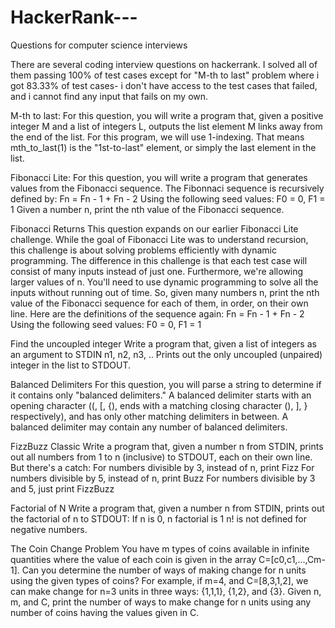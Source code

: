 # HackerRank---
Questions for computer science interviews

There are several coding interview questions on hackerrank. I solved all of them passing 100% of test cases except for "M-th to last" problem where i got 83.33% of test cases- i don't have access to the test cases that failed, and i cannot find any input that fails on my own.

M-th to last: For this question, you will write a program that, given a positive integer M and a list of integers L, outputs the list element M links away from the end of the list. For this program, we will use 1-indexing. That means mth_to_last(1) is the "1st-to-last" element, or simply the last element in the list.

Fibonacci Lite: For this question, you will write a program that generates values from the Fibonacci sequence. The Fibonnaci sequence is recursively defined by: Fn = Fn - 1 + Fn - 2 Using the following seed values: F0 = 0, F1 = 1 Given a number n, print the nth value of the Fibonacci sequence.

Fibonacci Returns This question expands on our earlier Fibonacci Lite challenge. While the goal of Fibonacci Lite was to understand recursion, this challenge is about solving problems efficiently with dynamic programming. The difference in this challenge is that each test case will consist of many inputs instead of just one. Furthermore, we're allowing larger values of n. You'll need to use dynamic programming to solve all the inputs without running out of time. So, given many numbers n, print the nth value of the Fibonacci sequence for each of them, in order, on their own line. Here are the definitions of the sequence again: Fn = Fn - 1 + Fn - 2 Using the following seed values: F0 = 0, F1 = 1

Find the uncoupled integer Write a program that, given a list of integers as an argument to STDIN n1, n2, n3, .. Prints out the only uncoupled (unpaired) integer in the list to STDOUT.

Balanced Delimiters For this question, you will parse a string to determine if it contains only "balanced delimiters." A balanced delimiter starts with an opening character ((, [, {), ends with a matching closing character (), ], } respectively), and has only other matching delimiters in between. A balanced delimiter may contain any number of balanced delimiters.

FizzBuzz Classic Write a program that, given a number n from STDIN, prints out all numbers from 1 to n (inclusive) to STDOUT, each on their own line. But there's a catch: For numbers divisible by 3, instead of n, print Fizz For numbers divisible by 5, instead of n, print Buzz For numbers divisible by 3 and 5, just print FizzBuzz

Factorial of N Write a program that, given a number n from STDIN, prints out the factorial of n to STDOUT: If n is 0, n factorial is 1 n! is not defined for negative numbers.

The Coin Change Problem You have m types of coins available in infinite quantities where the value of each coin is given in the array C=[c0,c1,...,Cm-1]. Can you determine the number of ways of making change for n units using the given types of coins? For example, if m=4, and C=[8,3,1,2], we can make change for n=3 units in three ways: {1,1,1}, {1,2}, and {3}. Given n, m, and C, print the number of ways to make change for n units using any number of coins having the values given in C.
